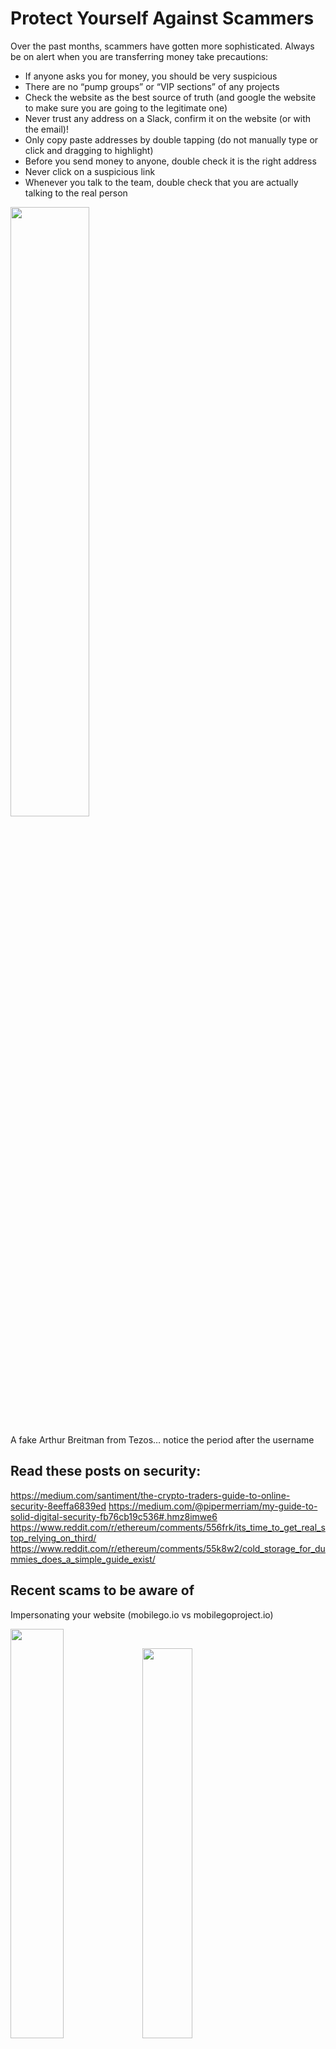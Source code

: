# Protect Yourself Against Scammers

Over the past months, scammers have gotten more sophisticated. Always be on alert when you are transferring money take precautions:
 
* If anyone asks you for money, you should be very suspicious
* There are no “pump groups” or “VIP sections” of any projects
* Check the website as the best source of truth (and google the website to make sure you are going to the legitimate one)
* Never trust any address on a Slack, confirm it on the website (or with the email)!
* Only copy paste addresses by double tapping (do not manually type or click and dragging to highlight)
* Before you send money to anyone, double check it is the right address
* Never click on a suspicious link
* Whenever you talk to the team, double check that you are actually talking to the real person

<img src="http://imgur.com/W6QUCTW.jpg" width="50%">

A fake Arthur Breitman from Tezos… notice the period after the username

## Read these posts on security:
https://medium.com/santiment/the-crypto-traders-guide-to-online-security-8eeffa6839ed
https://medium.com/@pipermerriam/my-guide-to-solid-digital-security-fb76cb19c536#.hmz8imwe6
https://www.reddit.com/r/ethereum/comments/556frk/its_time_to_get_real_stop_relying_on_third/
https://www.reddit.com/r/ethereum/comments/55k8w2/cold_storage_for_dummies_does_a_simple_guide_exist/

## Recent scams to be aware of

Impersonating your website (mobilego.io vs mobilegoproject.io)

<img src="https://i.imgur.com/vtcBake.jpg" width="41%"> <img src="https://i.imgur.com/tx2yWpn.jpg" width="40%">

Impersonating your Twitter account (AragonProject vs Araqon Project)

<img src="https://i.imgur.com/DwYRQOE.png" width="50%">

Impersonating a bot to spread a fake tokensale address

<img src="https://i.imgur.com/O8VCgJ7.png" width="50%">

Impersonating your advisor

<img src="https://i.imgur.com/CeSEjto.png" width="50%">
